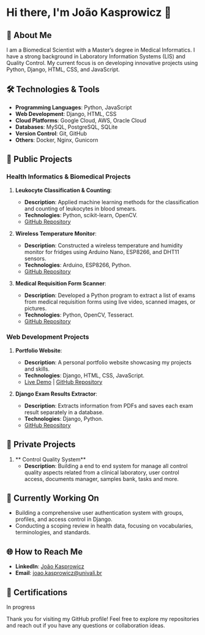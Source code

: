 # Hi there, I'm João Kasprowicz 👋

## 🚀 About Me
I am a Biomedical Scientist with a Master’s degree in Medical Informatics. I have a strong background in Laboratory Information Systems (LIS) and Quality Control. My current focus is on developing innovative projects using Python, Django, HTML, CSS, and JavaScript. 

## 🛠️ Technologies & Tools
- **Programming Languages**: Python, JavaScript
- **Web Development**: Django, HTML, CSS
- **Cloud Platforms**: Google Cloud, AWS, Oracle Cloud
- **Databases**: MySQL, PostgreSQL, SQLite
- **Version Control**: Git, GitHub
- **Others**: Docker, Nginx, Gunicorn

## 🌟 Public Projects
### Health Informatics & Biomedical Projects
1. **Leukocyte Classification & Counting**:
   - **Description**: Applied machine learning methods for the classification and counting of leukocytes in blood smears.
   - **Technologies**: Python, scikit-learn, OpenCV.
   - [GitHub Repository](#)

2. **Wireless Temperature Monitor**:
   - **Description**: Constructed a wireless temperature and humidity monitor for fridges using Arduino Nano, ESP8266, and DHT11 sensors.
   - **Technologies**: Arduino, ESP8266, Python.
   - [GitHub Repository](#)

3. **Medical Requisition Form Scanner**:
   - **Description**: Developed a Python program to extract a list of exams from medical requisition forms using live video, scanned images, or pictures.
   - **Technologies**: Python, OpenCV, Tesseract.
   - [GitHub Repository](#)

### Web Development Projects
1. **Portfolio Website**:
   - **Description**: A personal portfolio website showcasing my projects and skills.
   - **Technologies**: Django, HTML, CSS, JavaScript.
   - [Live Demo](#) | [GitHub Repository](#)

2. **Django Exam Results Extractor**:
   - **Description**: Extracts information from PDFs and saves each exam result separately in a database.
   - **Technologies**: Django, Python.
   - [GitHub Repository](#)

## 🌟 Private Projects
1. ** Control Quality System**
   - **Description**: Building a end to end system for manage all control quality aspects related from a clinical laboratory, user control access, documents manager, samples bank, tasks and more.


## 🔧 Currently Working On
- Building a comprehensive user authentication system with groups, profiles, and access control in Django.
- Conducting a scoping review in health data, focusing on vocabularies, terminologies, and standards.

## 🌐 How to Reach Me
- **LinkedIn**: [João Kasprowicz](www.linkedin.com/in/joão-kasprowicz-249194120)
- **Email**: joao.kasprowicz@univali.br

## 🏅 Certifications
In progress

Thank you for visiting my GitHub profile! Feel free to explore my repositories and reach out if you have any questions or collaboration ideas.

